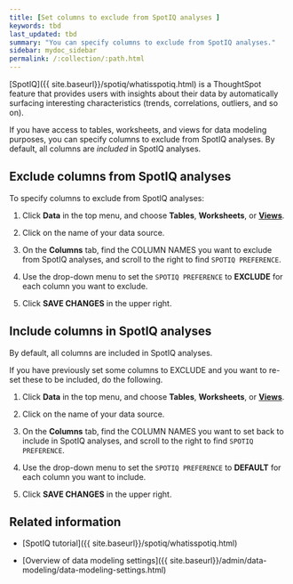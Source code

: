 ```yaml
---
title: [Set columns to exclude from SpotIQ analyses ]
keywords: tbd
last_updated: tbd
summary: "You can specify columns to exclude from SpotIQ analyses."
sidebar: mydoc_sidebar
permalink: /:collection/:path.html
---
```


[SpotIQ]({{ site.baseurl}}/spotiq/whatisspotiq.html) is a ThoughtSpot
feature  that provides users with insights about their data by automatically surfacing
interesting characteristics (trends, correlations, outliers, and so on).

If you have access to tables, worksheets, and views for data modeling purposes, you can specify columns to exclude from SpotIQ analyses. By default, all columns are _included_ in SpotIQ analyses.

## Exclude columns from SpotIQ analyses

To specify columns to exclude from SpotIQ analyses:

1. Click **Data** in the top menu, and choose **Tables**,  **Worksheets**, or **[Views]({{site.baseurl}}/complex-search/about-query-on-query.html)**.

2. Click on the name of your data source.

3. On the **Columns** tab, find the COLUMN NAMES you want to exclude from SpotIQ analyses, and scroll to the right to find `SPOTIQ PREFERENCE`.

4. Use the drop-down menu to set the `SPOTIQ PREFERENCE` to **EXCLUDE** for each column you want to exclude.

5. Click **SAVE CHANGES** in the upper right.


## Include columns in SpotIQ analyses

By default, all columns are included in SpotIQ analyses.

If you have previously set some columns to EXCLUDE and you want to re-set these to be included, do the following.

1. Click **Data** in the top menu, and choose **Tables**, **Worksheets**, or **[Views]({{site.baseurl}}/complex-search/about-query-on-query.html)**.

2. Click on the name of your data source.

3. On the **Columns** tab, find the COLUMN NAMES you want to set back to include in SpotIQ analyses, and scroll to the right to find `SPOTIQ PREFERENCE`.

4. Use the drop-down menu to set the `SPOTIQ PREFERENCE` to **DEFAULT** for each column you want to include.

5. Click **SAVE CHANGES** in the upper right.


## Related information  

* [SpotIQ tutorial]({{ site.baseurl}}/spotiq/whatisspotiq.html)

* [Overview of data modeling settings]({{ site.baseurl}}/admin/data-modeling/data-modeling-settings.html)
